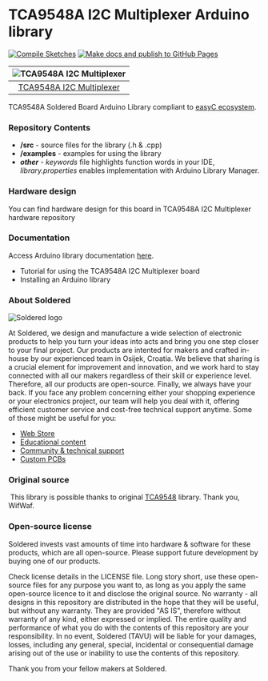 # TCA9548A I2C Multiplexer Arduino library

[![Compile Sketches](http://github-actions.40ants.com/e-radionicacom/Soldered-TCA9548A-I2C-Multiplexer-Arduino-Library/matrix.svg?branch=dev&only=Compile%20Sketches)](https://github.com/e-radionicacom/Soldered-TCA9548A-I2C-Multiplexer-Arduino-Library/actions/workflows/compile_test.yml)
[![Make docs and publish to GitHub Pages](https://github.com/e-radionicacom/Soldered-TCA9548A-I2C-Multiplexer-Arduino-Library/actions/workflows/make_docs.yml/badge.svg?branch=dev)](https://github.com/e-radionicacom/Soldered-TCA9548A-I2C-Multiplexer-Arduino-Library/actions/workflows/make_docs.yml)

| ![TCA9548A I2C Multiplexer](https://upload.wikimedia.org/wikipedia/commons/8/8f/Example_image.svg) |
| :---------------------------------------------------------------------------------------------:    |
| [TCA9548A I2C Multiplexer](https://www.solde.red/333042)                                           |

TCA9548A Soldered Board Arduino Library compliant to [easyC ecosystem](https://www.soldered.com/easyC). 

### Repository Contents
- **/src** - source files for the library (.h & .cpp)
- **/examples** - examples for using the library
- ***other*** - *keywords* file highlights function words in your IDE, *library.properties* enables implementation with Arduino Library Manager.

### Hardware design
You can find hardware design for this board in TCA9548A I2C Multiplexer hardware repository

### Documentation

Access Arduino library documentation [here](https://e-radionicacom.github.io/Soldered-TCA9548A-I2C-Multiplexer-Arduino-Library/).

- Tutorial for using the TCA9548A I2C Multiplexer board
- Installing an Arduino library

### About Soldered
![Soldered logo](https://raw.githubusercontent.com/e-radionicacom/Soldered-TCA9548A-I2C-Multiplexer-Arduino-Library/dev/extras/Logo%20horizontal-2.svg)

At Soldered, we design and manufacture a wide selection of electronic products to help you turn your ideas into acts and bring you one step closer to your final project. Our products are intented for makers and crafted in-house by our experienced team in Osijek, Croatia. We believe that sharing is a crucial element for improvement and innovation, and we work hard to stay connected with all our makers regardless of their skill or experience level. Therefore, all our products are open-source. Finally, we always have your back. If you face any problem concerning either your shopping experience or your electronics project, our team will help you deal with it, offering efficient customer service and cost-free technical support anytime. Some of those might be useful for you:

- [Web Store](https://www.soldered.com)
- [Educational content](https://learn.soldered.com)
- [Community & technical support](https://community.soldered.com)
- [Custom PCBs](https://pcb.soldered.com)


### Original source
​
This library is possible thanks to original [TCA9548](https://github.com/WifWaf/TCA9548A) library. Thank you, WifWaf.


### Open-source license
Soldered invests vast amounts of time into hardware & software for these products, which are all open-source. Please support future development by buying one of our products. 

Check license details in the LICENSE file. Long story short, use these open-source files for any purpose you want to, as long as you apply the same open-source licence to it and disclose the original source. No warranty - all designs in this repository are distributed in the hope that they will be useful, but without any warranty. They are provided "AS IS", therefore without warranty of any kind, either expressed or implied. The entire quality and performance of what you do with the contents of this repository are your responsibility. In no event, Soldered (TAVU) will be liable for your damages, losses, including any general, special, incidental or consequential damage arising out of the use or inability to use the contents of this repository. 

Thank you from your fellow makers at Soldered.

